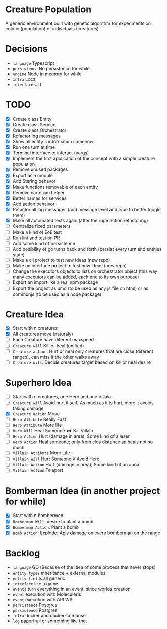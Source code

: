 # Creature Population

A generic environment built with genetic algorithm for experiments on colony (population) of individuals (creatures)

# **Decisions**

- `language` Typescript
- `persistence` No persistence for while
- `engine` Node in memory for while
- `infra` Local
- `interface` CLI

# **TODO**

- [x] Create class Entity
- [x] Create class Service
- [x] Create class Orchestrator
- [x] Refactor log messages
- [x] Show all entity`s information somehow
- [x] Run one turn at time
- [x] Terminal interface to interact (yargs)
- [x] Implement the first application of the concept with a simple creature population
- [x] Remove unused packages
- [x] Export as a module
- [x] Add Stering behavor
- [x] Make functions removable of each entity
- [x] Remove cartesian helper
- [x] Better names for services
- [x] Add action behaivor
- [x] Refactor all log messages (add message level and type to better toogle them)
- [x] Make all automated tests again (after the ruge action refactoring)
- [ ] Centralize fixed parameters
- [ ] Make a kind of EoE test
- [ ] Run lint and test on PR
- [ ] Add some kind of persistence
- [ ] Add posibility of go turns back and forth (persist every turn and entities state)
- [ ] Make a cli project to test new ideas (new repo)
- [ ] Make an interface project to test new ideas (new repo)
- [ ] Change the executors objects to lists on orchestrator object (this way many executors can be added, each one to its own purpose)
- [ ] Export an import like a real npm package
- [ ] Export the project as umd (to be used as any js file on html) or as commonjs (to be used as a node package)

# Creature Idea

- [x] Start with n creatures
- [x] All creatures move (naturaly)
- [ ] Each Creature have diferent maxspeed
- [ ] `Creature will` Kill or heal (unified)
- [ ] `Creature action`: Hurt or heal only creatures that are close (diferent ranges), can miss if the other walks away
- [ ] `Creature will`: Decide creatures target based on kill or heal desire

# Superhero Idea

- [ ] Start with n creatures, one Hero and one Villain
- [ ] `Creature will` Avoid hurt it self; As much as it is hurt, more it avoids taking damage
- [x] `Creature action` Move
- [ ] `Hero Attibute` Really Fast
- [ ] `Hero Attibute` More life
- [ ] `Hero Will` Heal Someone <=> Kill Villain
- [ ] `Hero Action` Hurt (damage in area); Some kind of a laser
- [ ] `Hero Action` Heal someone; only from clos distance an heals not so much
- [ ] `Villain Atribute` More Life
- [ ] `Villain Will` Hurt Someone X Avoid Hero
- [ ] `Villain Action` Hurt (damage in area); Some kind of an auria
- [ ] `Villain Action` Teleport

# Bomberman Idea (in another project for while)

- [x] Start with n bombermen
- [x] `Bomberman Will`: desire to plant a bomb
- [x] `Bomberman Action`: Plant a bomb
- [x] `Bomb Action`: Explode; Aply damage on every bomberman on the range

# **Backlog**

- `language` GO (Because of the idea of some process that never stops)
- `entity types` inheritance + external modules
- `entity fields` all generic
- `interface` like a game
- `events` turn everything in an event, since worlds creation
- `event` execution with Moleculerjs
- `event` execution with API WS
- `persistence` Postgres
- `persistence` Postgres
- `infra` docker and docker-compose
- `log` papertrail or something like that
